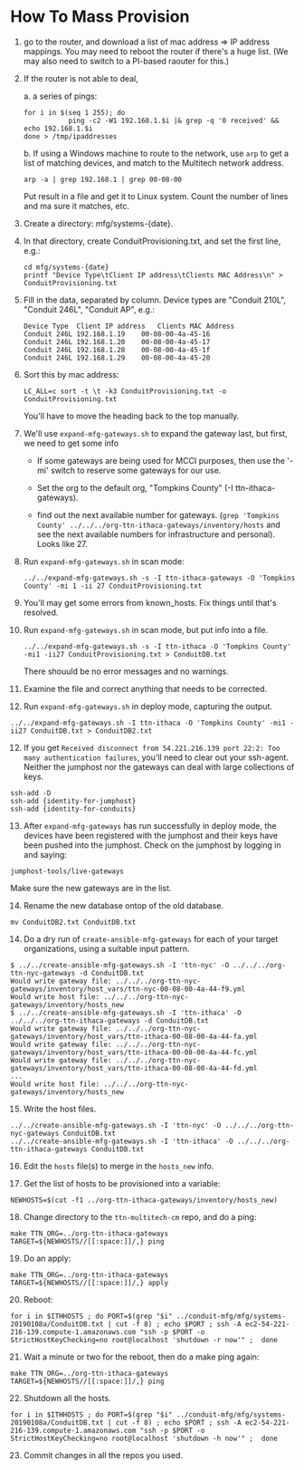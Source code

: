 # How To Mass Provision

1. go to the router, and download a list of mac address => IP address mappings. You may need to reboot the router if there's a huge list. (We may also need to switch to a PI-based raouter for this.)

2. If the router is not able to deal, 

   a. a series of pings:

      ```shell
      for i in $(seq 1 255); do 
                 ping -c2 -W1 192.168.1.$i |& grep -q '0 received' && echo 192.168.1.$i
      done > /tmp/ipaddresses
      ```

   b. If using a Windows machine to route to the network, use `arp` to get a list of matching devices, and match to the Multitech network address.

      ```shell
      arp -a | grep 192.168.1 | grep 00-08-00
      ```

      Put result in a file and get it to Linux system.  Count the number of lines and ma sure it matches, etc.

2. Create a directory:  mfg/systems-{date}.  

3. In that directory, create ConduitProvisioning.txt, and set the first line, e.g.:

   ```shell
   cd mfg/systems-{date}
   printf "Device Type\tClient IP address\tClients MAC Address\n" > ConduitProvisioning.txt
   ```

5. Fill in the data, separated by column. Device types are "Conduit 210L", "Conduit 246L", "Conduit AP", e.g.:

   ```provisioning
   Device Type	Client IP address	Clients MAC Address
   Conduit 246L	192.168.1.19	00-08-00-4a-45-16
   Conduit 246L	192.168.1.20	00-08-00-4a-45-17
   Conduit 246L	192.168.1.28	00-08-00-4a-45-1f
   Conduit 246L	192.168.1.29	00-08-00-4a-45-20
   ```

7. Sort this by mac address: 

   ```shell
   LC_ALL=c sort -t \t -k3 ConduitProvisioning.txt -o ConduitProvisioning.txt
   ```

   You'll have to move the heading back to the top manually.

6. We'll use `expand-mfg-gateways.sh` to expand the gateway last, but first, we need to get some info

   - If some gateways are being used for MCCI purposes, then use the '-mi' switch to reserve some gateways for our use.

   - Set the org to the default org, "Tompkins County" (-I ttn-ithaca-gateways).

   - find out the next available number for gateways. (`grep 'Tompkins County' ../../../org-ttn-ithaca-gateways/inventory/hosts` and see the next available numbers for infrastructure and personal). Looks like 27.

7. Run `expand-mfg-gateways.sh` in scan mode:

   ```shell
   ../../expand-mfg-gateways.sh -s -I ttn-ithaca-gateways -O 'Tompkins County' -mi 1 -ii 27 ConduitProvisioning.txt
   ```

8. You'll may get some errors from known_hosts.  Fix things until that's resolved.

9. Run `expand-mfg-gateways.sh` in scan mode, but put info into a file.

   ```shell
   ../../expand-mfg-gateways.sh -s -I ttn-ithaca -O 'Tompkins County' -mi1 -ii27 ConduitProvisioning.txt > ConduitDB.txt
   ```

   There shouuld be no error messages and no warnings.

10. Examine the file and correct anything that needs to be corrected.

11. Run `expand-mfg-gateways.sh` in deploy mode, capturing the output.

   ```shell
   ../../expand-mfg-gateways.sh -I ttn-ithaca -O 'Tompkins County' -mi1 -ii27 ConduitDB.txt > ConduitDB2.txt
   ```

12. If you get `Received disconnect from 54.221.216.139 port 22:2: Too many authentication failures`, you'll need to clear out your ssh-agent. Neither the jumphost nor the gateways can deal with large collections of keys.

   ```shell
   ssh-add -D
   ssh-add {identity-for-jumphost}
   ssh-add {identity-for-conduits}
   ```

13. After `expand-mfg-gateways` has run successfully in deploy mode, the devices have been registered with the jumphost and their keys have been pushed into the jumphost. Check on the jumphost by logging in and saying:

   ```shell
   jumphost-tools/live-gateways
   ```

   Make sure the new gateways are in the list.

14. Rename the new database ontop of the old database.

   ```shell
   mv ConduitDB2.txt ConduitDB.txt
   ```

14. Do a dry run of `create-ansible-mfg-gateways` for each of your target organizations, using a suitable input pattern.

   ```console
   $ ../../create-ansible-mfg-gateways.sh -I 'ttn-nyc' -O ../../../org-ttn-nyc-gateways -d ConduitDB.txt
   Would write gateway file: ../../../org-ttn-nyc-gateways/inventory/host_vars/ttn-nyc-00-08-00-4a-44-f9.yml
   Would write host file: ../../../org-ttn-nyc-gateways/inventory/hosts_new
   $ ../../create-ansible-mfg-gateways.sh -I 'ttn-ithaca' -O ../../../org-ttn-ithaca-gateways -d ConduitDB.txt
   Would write gateway file: ../../../org-ttn-nyc-gateways/inventory/host_vars/ttn-ithaca-00-08-00-4a-44-fa.yml
   Would write gateway file: ../../../org-ttn-nyc-gateways/inventory/host_vars/ttn-ithaca-00-08-00-4a-44-fc.yml
   Would write gateway file: ../../../org-ttn-nyc-gateways/inventory/host_vars/ttn-ithaca-00-08-00-4a-44-fd.yml
   ...
   Would write host file: ../../../org-ttn-nyc-gateways/inventory/hosts_new
   ```

15. Write the host files.

   ```shell
   ../../create-ansible-mfg-gateways.sh -I 'ttn-nyc' -O ../../../org-ttn-nyc-gateways ConduitDB.txt
   ../../create-ansible-mfg-gateways.sh -I 'ttn-ithaca' -O ../../../org-ttn-ithaca-gateways ConduitDB.txt
   ```

16. Edit the `hosts` file(s) to merge in the `hosts_new` info.

17. Get the list of hosts to be provisioned into a variable:

   ```shell
   NEWHOSTS=$(cut -f1 ../org-ttn-ithaca-gateways/inventory/hosts_new)
   ```

18. Change directory to the `ttn-multitech-cm` repo, and do a ping:

   ```shell
   make TTN_ORG=../org-ttn-ithaca-gateways TARGET=${NEWHOSTS//[[:space:]]/,} ping
   ```

19. Do an apply:

   ```shell
   make TTN_ORG=../org-ttn-ithaca-gateways TARGET=${NEWHOSTS//[[:space:]]/,} apply
   ```

20. Reboot:

   ```shell
   for i in $ITHHOSTS ; do PORT=$(grep "$i" ../conduit-mfg/mfg/systems-20190108a/ConduitDB.txt | cut -f 8) ; echo $PORT ; ssh -A ec2-54-221-216-139.compute-1.amazonaws.com "ssh -p $PORT -o StrictHostKeyChecking=no root@localhost 'shutdown -r now'" ;  done
   ```

21. Wait a minute or two for the reboot, then do a make ping again:

   ```shell
   make TTN_ORG=../org-ttn-ithaca-gateways TARGET=${NEWHOSTS//[[:space:]]/,} ping
   ```

22. Shutdown all the hosts.

   ```shell
   for i in $ITHHOSTS ; do PORT=$(grep "$i" ../conduit-mfg/mfg/systems-20190108a/ConduitDB.txt | cut -f 8) ; echo $PORT ; ssh -A ec2-54-221-216-139.compute-1.amazonaws.com "ssh -p $PORT -o StrictHostKeyChecking=no root@localhost 'shutdown -h now'" ;  done
   ```

23. Commit changes in all the repos you used.
